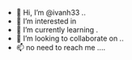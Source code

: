 - 👋 Hi, I’m @ivanh33 ..
- 👀 I’m interested in 
- 🌱 I’m currently learning .
- 💞️ I’m looking to collaborate on ..
- 📫 no need to reach me ....
<!---
ivanh33/ivanh33 is a ✨ special ✨ repository because its `README.md` (this file) appears on your GitHub profile.
You can click the Preview link to take a look at your changes.
--->
